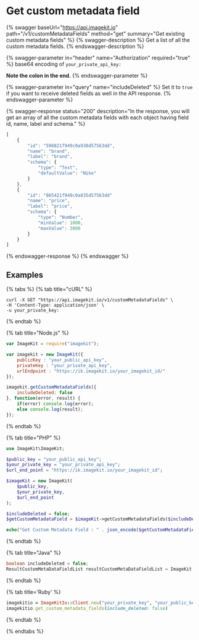 # Get custom metadata field

{% swagger baseUrl="https://api.imagekit.io" path="/v1/customMetadataFields" method="get" summary="Get existing custom metadata fields" %}
{% swagger-description %}
Get a list of all the custom metadata fields.
{% endswagger-description %}

{% swagger-parameter in="header" name="Authorization" required="true" %}
base64 encoding of `your_private_api_key:`

**Note the colon in the end.**
{% endswagger-parameter %}

{% swagger-parameter in="query" name="includeDeleted" %}
Set it to `true` if you want to receive deleted fields as well in the API response.
{% endswagger-parameter %}

{% swagger-response status="200" description="In the response, you will get an array of all the custom metadata fields with each object having field id, name, label and schema." %}
```javascript
[
    {
        "id": "598821f949c0a938d57563dd",
        "name": "brand",
        "label": "brand",
        "schema": {
            "type": "Text",
            "defaultValue": "Nike"
        }
    },
    {
        "id": "865421f949c0a835d57563dd"
        "name": "price",
        "label": "price",
        "schema": {
            "type": "Number",
            "minValue": 1000,
            "maxValue": 3000
        }
    }
]
```
{% endswagger-response %}
{% endswagger %}



## Examples

{% tabs %}
{% tab title="cURL" %}
```basic
curl -X GET "https://api.imagekit.io/v1/customMetadataFields" \
-H 'Content-Type: application/json' \
-u your_private_key:
```
{% endtab %}

{% tab title="Node.js" %}
```javascript
var ImageKit = require("imagekit");

var imagekit = new ImageKit({
    publicKey : "your_public_api_key",
    privateKey : "your_private_api_key",
    urlEndpoint : "https://ik.imagekit.io/your_imagekit_id/"
});

imagekit.getCustomMetadataFields({
    includeDeleted: false
}, function(error, result) {
    if(error) console.log(error);
    else console.log(result);
});
```
{% endtab %}

{% tab title="PHP" %}
```php
use ImageKit\ImageKit;

$public_key = "your_public_api_key";
$your_private_key = "your_private_api_key";
$url_end_point = "https://ik.imagekit.io/your_imagekit_id";

$imageKit = new ImageKit(
    $public_key,
    $your_private_key,
    $url_end_point
);

$includeDeleted = false;
$getCustomMetadataField = $imageKit->getCustomMetadataFields($includeDeleted);

echo("Get Custom Metadata Field : " . json_encode($getCustomMetadataField));
```
{% endtab %}

{% tab title="Java" %}
```java
boolean includeDeleted = false;
ResultCustomMetaDataFieldList resultCustomMetaDataFieldList = ImageKit.getInstance().getCustomMetaDataFields(includeDeleted);
```
{% endtab %}

{% tab title='Ruby' %}
```ruby
imagekitio = ImageKitIo::Client.new("your_private_key", "your_public_key", "your_url_endpoint")
imagekitio.get_custom_metadata_fields(include_deleted: false)
```
{% endtab %}

{% endtabs %}
